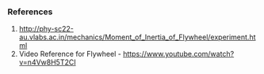 ### References
1. http://phy-sc22-au.vlabs.ac.in/mechanics/Moment_of_Inertia_of_Flywheel/experiment.html
2. Video Reference for Flywheel - https://www.youtube.com/watch?v=n4Vw8H5T2CI
